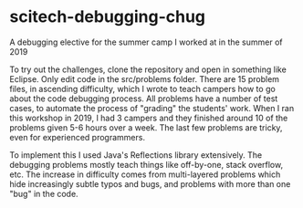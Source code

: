# scitech-debugging-chug
A debugging elective for the summer camp I worked at in the summer of 2019

To try out the challenges, clone the repository and open in something like Eclipse. Only edit code in the src/problems folder.
There are 15 problem files, in ascending difficulty, which I wrote to teach campers how to go about the code debugging process.
All problems have a number of test cases, to automate the process of "grading" the students' work.
When I ran this workshop in 2019, I had 3 campers and they finished around 10 of the problems given 5-6 hours over a week.
The last few problems are tricky, even for experienced programmers.

To implement this I used Java's Reflections library extensively. The debugging problems mostly teach things like off-by-one,
stack overflow, etc. The increase in difficulty comes from multi-layered problems which hide increasingly subtle typos and bugs,
and problems with more than one "bug" in the code.
